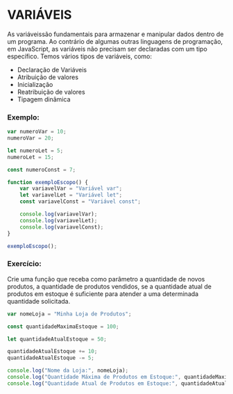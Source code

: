 # VARIÁVEIS

As variáveissão fundamentais para armazenar e manipular dados dentro de um programa. Ao contrário de algumas outras linguagens de programação, em JavaScript, as variáveis não precisam ser declaradas com um tipo específico. Temos vários tipos de variáveis, como:

- Declaração de Variáveis
- Atribuição de valores
- Inicialização
- Reatribuição de valores
- Tipagem dinâmica

### Exemplo:

```javascript
var numeroVar = 10;
numeroVar = 20; 

let numeroLet = 5;
numeroLet = 15; 

const numeroConst = 7;

function exemploEscopo() {
    var variavelVar = "Variável var";
    let variavelLet = "Variável let";
    const variavelConst = "Variável const";

    console.log(variavelVar); 
    console.log(variavelLet); 
    console.log(variavelConst); 
}

exemploEscopo();
```

### Exercício:
Crie uma função que receba como parâmetro a quantidade de novos produtos, a quantidade de produtos vendidos, se a quantidade atual de produtos em estoque é suficiente para atender a uma determinada quantidade solicitada.

```javascript
var nomeLoja = "Minha Loja de Produtos";

const quantidadeMaximaEstoque = 100;

let quantidadeAtualEstoque = 50;

quantidadeAtualEstoque += 10; 
quantidadeAtualEstoque -= 5;  

console.log("Nome da Loja:", nomeLoja);
console.log("Quantidade Máxima de Produtos em Estoque:", quantidadeMaximaEstoque);
console.log("Quantidade Atual de Produtos em Estoque:", quantidadeAtualEstoque);
```
  